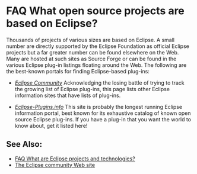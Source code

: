 

FAQ What open source projects are based on Eclipse?
===================================================

Thousands of projects of various sizes are based on Eclipse. A small number are directly supported by the Eclipse Foundation as official Eclipse projects but a far greater number can be found elsewhere on the Web. Many are hosted at such sites as Source Forge or can be found in the various Eclipse plug-in listings floating around the Web. The following are the best-known portals for finding Eclipse-based plug-ins:

*   [_Eclipse Community_](https://www.eclipse.org/community) Acknowledging the losing battle of trying to track the growing list of Eclipse plug-ins, this page lists other Eclipse information sites that have lists of plug-ins.

*   [_Eclipse-Plugins.info_](http://www.eclipse-plugins.info) This site is probably the longest running Eclipse information portal, best known for its exhaustive catalog of known open source Eclipse plug-ins. If you have a plug-in that you want the world to know about, get it listed here!

See Also:
---------

*   [FAQ What are Eclipse projects and technologies?](./FAQ_What_are_Eclipse_projects_and_technologies.md "FAQ What are Eclipse projects and technologies?")
*   [The Eclipse community Web site](https://eclipse.org/community)

